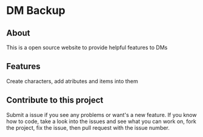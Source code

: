 # DM Backup
## About
This is a open source website to provide helpful features to DMs
## Features
Create characters, add atributes and items into them
## Contribute to this project
Submit a issue if you see any problems or want's a new feature. If you know how to code, take a look into the issues and see what you can work on, fork the project, fix the issue, then pull request with the issue number.
